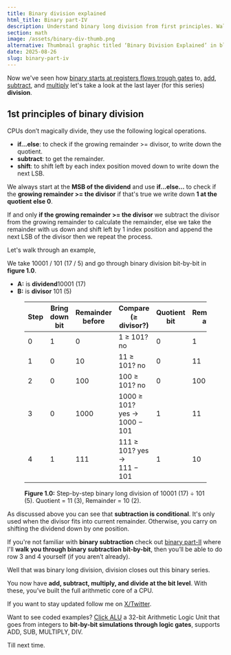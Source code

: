 ```yaml
---
title: Binary division explained
html_title: Binary part-IV
description: Understand binary long division from first principles. Walk through bit-by-bit division with clear tables, logic, and CPU perspective.
section: math
image: /assets/binary-div-thumb.png
alternative: Thumbnail graphic titled ‘Binary Division Explained’ in black, white. It shows the binary division example 10001 ÷ 101 = 11 remainder 10.
date: 2025-08-26
slug: binary-part-iv
---
```


Now we've seen how [binary starts at registers flows trough gates](https://lmpkessels.com/content/2025/2025-06/binary-part-i) to, [add](https://lmpkessels.com/content/2025/2025-07/binary-part-ii), [subtract](https://lmpkessels.com/content/2025/2025-08/binary-part-iii), and [multiply](https://lmpkessels.com/content/2025/2025-08/binary-part-iv) let's take a look at the last layer (for this series) **division**.

## 1st principles of binary division

CPUs don’t magically divide, they use the following logical operations.

<ul class="post-ul">
  <li><b>if...else</b>: to check if the growing remainder >= divisor, to write down the quotient.</li>
  <li><b>subtract</b>: to get the remainder.</li>
  <li><b>shift</b>: to shift left by each index position moved down to write down the next LSB.</li>
</ul>

We always start at the **MSB of the dividend** and use **if...else...** to check if the **growing remainder >= the divisor** if that's true we write down **1 at the quotient else 0**.

If and only **if the growing remainder >= the divisor** we subtract the divisor from the growing remainder to calculate the remainder, else we take the remainder with us down and shift left by 1 index position and append the next LSB of the divisor then we repeat the process.

Let's walk through an example,

We take 10001 / 101 (17 / 5) and go through binary division bit-by-bit in **figure 1.0**.

<ul class="post-ul">
  <li><b>A:</b> is <b>dividend</b>10001 (17)</li>
  <li><b>B:</b> is <b>divisor</b> 101 (5)</li>
</ul>

<figure>
  <table>
    <thead>
      <tr>
        <th>Step</th>
        <th>Bring down bit</th>
        <th>Remainder before</th>
        <th>Compare (≥ divisor?)</th>
        <th>Quotient bit</th>
        <th>Remainder after</th>
      </tr>
    </thead>
    <tbody>
      <tr><td>0</td><td>1</td><td>0</td><td>1 ≥ 101? </br> no</td><td>0</td><td>1</td></tr>
      <tr><td>1</td><td>0</td><td>10</td><td>11 ≥ 101? no</td><td>0</td><td>11</td></tr>
      <tr><td>2</td><td>0</td><td>100</td><td>100 ≥ 101? no</td><td>0</td><td>100</td></tr>
      <tr><td>3</td><td>0</td><td>1000</td><td>1000 ≥ 101? </br> yes → 1000 − 101</td><td>1</td><td>11</td></tr>
      <tr><td>4</td><td>1</td><td>111</td><td>111 ≥ 101? yes → </br> 111 − 101</td><td>1</td><td>10</td></tr>
    </tbody>
  </table>
  <figcaption><b>Figure 1.0:</b> Step-by-step binary long division of 10001 (17) ÷ 101 (5). Quotient = 11 (3), Remainder = 10 (2).</figcaption>
</figure>

As discussed above you can see that **subtraction is conditional**. It's only used when the divisor fits into current remainder. Otherwise, you carry on shifting the dividend down by one position.

If you're not familiar with **binary subtraction** check out [binary part-II](https://lmpkessels.com/content/2025/2025-08/binary-part-ii) where I'll **walk you through binary subtraction bit-by-bit**, then you’ll be able to do row 3 and 4 yourself (if you aren’t already).

Well that was binary long division, division closes out this binary series.

You now have **add, subtract, multiply, and divide at the bit level**. With these, you’ve built the full arithmetic core of a CPU.

If you want to stay updated follow me on [X/Twitter](https://x.com/lmpkessels).

Want to see coded examples? [Click ALU](https://github.com/Lmpkessels/axiom.git) a 32-bit Arithmetic Logic Unit that goes from integers to **bit-by-bit simulations through logic gates**, supports ADD, SUB, MULTIPLY, DIV.

Till next time.

